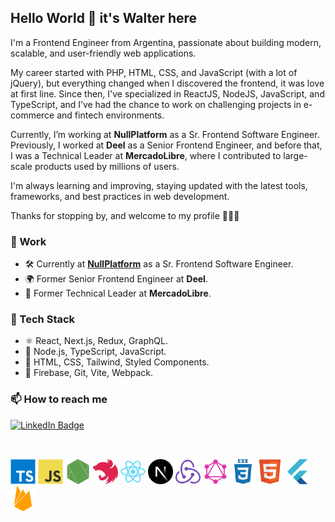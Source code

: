 ## Hello World 👋 it's Walter here

I'm a Frontend Engineer from Argentina, passionate about building modern, scalable, and user-friendly web applications.

My career started with PHP, HTML, CSS, and JavaScript (with a lot of jQuery), but everything changed when I discovered the frontend, it was love at first line. Since then, I've specialized in ReactJS, NodeJS, JavaScript, and TypeScript, and I’ve had the chance to work on challenging projects in e-commerce and fintech environments.

Currently, I’m working at **NullPlatform** as a Sr. Frontend Software Engineer. Previously, I worked at **Deel** as a Senior Frontend Engineer, and before that, I was a Technical Leader at **MercadoLibre**, where I contributed to large-scale products used by millions of users.

I'm always learning and improving, staying updated with the latest tools, frameworks, and best practices in web development.

Thanks for stopping by, and welcome to my profile 👨🏻‍💻

### 💼 Work

- 🛠️ Currently at **[NullPlatform](https://www.nullplatform.com/)** as a Sr. Frontend Software Engineer.
- 🌍 Former Senior Frontend Engineer at **Deel**.
- 🧠 Former Technical Leader at **MercadoLibre**.

### 🧪 Tech Stack

- ⚛️ React, Next.js, Redux, GraphQL.
- 🔧 Node.js, TypeScript, JavaScript.
- 💅 HTML, CSS, Tailwind, Styled Components.
- 🧩 Firebase, Git, Vite, Webpack.

### 📫 How to reach me

<div id="badges">
  <a href="https://linkedin.walterradduso.com/" target="_blank">
    <img src="https://img.shields.io/badge/LinkedIn-0077B5?style=for-the-badge&logo=linkedin&logoColor=FFFFFF" alt="LinkedIn Badge"/>
  </a>
</div>

##

<div>
  <br />
  <img src="https://github.com/devicons/devicon/blob/master/icons/typescript/typescript-original.svg" title="Typescript" alt="Typescript" width="40" height="40"/>
  <img src="https://github.com/devicons/devicon/blob/master/icons/javascript/javascript-original.svg" title="JavaScript" alt="JavaScript" width="40" height="40"/>
  <img src="https://github.com/devicons/devicon/blob/master/icons/nodejs/nodejs-plain.svg" title="NodeJS" alt="NodeJS" width="40" height="40"/>
  <img src="https://github.com/devicons/devicon/blob/master/icons/nestjs/nestjs-original.svg" title="NestJS" alt="NestJS" width="40" height="40"/>
  <img src="https://github.com/devicons/devicon/blob/master/icons/react/react-original.svg" title="React" alt="React" width="40" height="40"/>
  <img src="https://github.com/devicons/devicon/blob/master/icons/nextjs/nextjs-original.svg" title="NextJs" alt="NextJs" width="40" height="40"/>
  <img src="https://github.com/devicons/devicon/blob/master/icons/redux/redux-original.svg" title="Redux" alt="Redux " width="40" height="40"/>
  <img src="https://github.com/devicons/devicon/blob/master/icons/graphql/graphql-plain.svg" title="GraphQL" alt="GraphQL " width="40" height="40"/>
  <img src="https://github.com/devicons/devicon/blob/master/icons/css3/css3-plain-wordmark.svg"  title="CSS3" alt="CSS" width="40" height="40"/>
  <img src="https://github.com/devicons/devicon/blob/master/icons/html5/html5-original.svg" title="HTML5" alt="HTML" width="40" height="40"/>
  <img src="https://github.com/devicons/devicon/blob/master/icons/flutter/flutter-original.svg" title="Flutter" alt="Flutter" width="40" height="40"/>
  <img src="https://github.com/devicons/devicon/blob/master/icons/firebase/firebase-plain.svg" title="Firebase" alt="Firebase" width="40" height="40"/>
</div>

##
